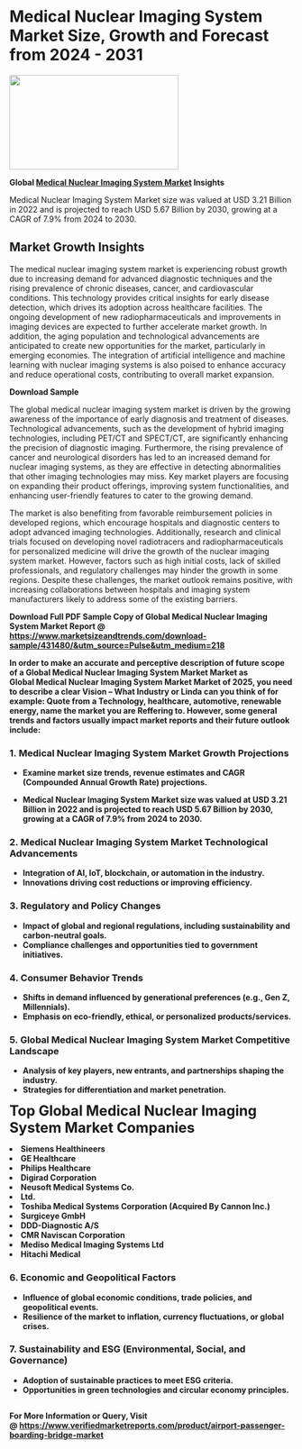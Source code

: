 <H1>Medical Nuclear Imaging System Market Size, Growth and Forecast from 2024 - 2031</H1><img class="aligncenter size-medium wp-image-584254" src="https://thirdeyenews.in/wp-content/uploads/2024/09/Global-Market-Research-300x168.jpeg" alt="" width="300" height="168" /><p><strong>Global&nbsp;<a href="https://www.marketsizeandtrends.com/download-sample/431480/&amp;utm_source=Pulse&amp;utm_medium=218">Medical Nuclear Imaging System Market</a> Insights</strong></p><p>Medical Nuclear Imaging System Market size was valued at USD 3.21 Billion in 2022 and is projected to reach USD 5.67 Billion by 2030, growing at a CAGR of 7.9% from 2024 to 2030.</p><p><h2>Market Growth Insights</h2> <p>The medical nuclear imaging system market is experiencing robust growth due to increasing demand for advanced diagnostic techniques and the rising prevalence of chronic diseases, cancer, and cardiovascular conditions. This technology provides critical insights for early disease detection, which drives its adoption across healthcare facilities. The ongoing development of new radiopharmaceuticals and improvements in imaging devices are expected to further accelerate market growth. In addition, the aging population and technological advancements are anticipated to create new opportunities for the market, particularly in emerging economies. The integration of artificial intelligence and machine learning with nuclear imaging systems is also poised to enhance accuracy and reduce operational costs, contributing to overall market expansion.</p> <p><strong>Download Sample</strong></p> <p>The global medical nuclear imaging system market is driven by the growing awareness of the importance of early diagnosis and treatment of diseases. Technological advancements, such as the development of hybrid imaging technologies, including PET/CT and SPECT/CT, are significantly enhancing the precision of diagnostic imaging. Furthermore, the rising prevalence of cancer and neurological disorders has led to an increased demand for nuclear imaging systems, as they are effective in detecting abnormalities that other imaging technologies may miss. Key market players are focusing on expanding their product offerings, improving system functionalities, and enhancing user-friendly features to cater to the growing demand.</p> <p>The market is also benefiting from favorable reimbursement policies in developed regions, which encourage hospitals and diagnostic centers to adopt advanced imaging technologies. Additionally, research and clinical trials focused on developing novel radiotracers and radiopharmaceuticals for personalized medicine will drive the growth of the nuclear imaging system market. However, factors such as high initial costs, lack of skilled professionals, and regulatory challenges may hinder the growth in some regions. Despite these challenges, the market outlook remains positive, with increasing collaborations between hospitals and imaging system manufacturers likely to address some of the existing barriers.</p> <p><strong></p><p><span class=""><strong>Download Full PDF Sample Copy of Global Medical Nuclear Imaging System Market Report</strong> @ <a href="https://www.marketsizeandtrends.com/download-sample/431480/&amp;utm_source=Pulse&amp;utm_medium=218" target="_blank">https://www.marketsizeandtrends.com/download-sample/431480/&amp;utm_source=Pulse&amp;utm_medium=218</a></span></p><p>In order to make an accurate and perceptive description of future scope of a Global&nbsp;Medical Nuclear Imaging System Market Market as Global&nbsp;Medical Nuclear Imaging System Market Market of 2025, you need to describe a clear Vision &ndash; What Industry or Linda can you think of for example: Quote from a Technology, healthcare, automotive, renewable energy, name the market you are Reffering to. However, some general trends and factors usually impact market reports and their future outlook include:</p><h3>1.&nbsp;<strong>Medical Nuclear Imaging System Market Growth Projections</strong></h3><ul><li>Examine market size trends, revenue estimates and CAGR (Compounded Annual Growth Rate) projections.</li><li><p>Medical Nuclear Imaging System Market size was valued at USD 3.21 Billion in 2022 and is projected to reach USD 5.67 Billion by 2030, growing at a CAGR of 7.9% from 2024 to 2030.</p></li></ul><h3>2.&nbsp;<strong>Medical Nuclear Imaging System Market Technological Advancements</strong></h3><ul><li>Integration of AI, IoT, blockchain, or automation in the industry.</li><li>Innovations driving cost reductions or improving efficiency.</li></ul><h3>3.&nbsp;<strong>Regulatory and Policy Changes</strong></h3><ul><li>Impact of global and regional regulations, including sustainability and carbon-neutral goals.</li><li>Compliance challenges and opportunities tied to government initiatives.</li></ul><h3>4.&nbsp;<strong>Consumer Behavior Trends</strong></h3><ul><li>Shifts in demand influenced by generational preferences (e.g., Gen Z, Millennials).</li><li>Emphasis on eco-friendly, ethical, or personalized products/services.</li></ul><h3>5.&nbsp;<strong>Global Medical Nuclear Imaging System Market Competitive Landscape</strong></h3><ul><li>Analysis of key players, new entrants, and partnerships shaping the industry.</li><li>Strategies for differentiation and market penetration.</li></ul><p data-pm-slice="1 1 []"><span style="color: inherit; font-family: inherit; font-size: 25px;">Top Global Medical Nuclear Imaging System Market Companies</span></p><div class="" data-test-id=""><p><li>Siemens Healthineers</li><li> GE Healthcare</li><li> Philips Healthcare</li><li> Digirad Corporation</li><li> Neusoft Medical Systems Co.</li><li> Ltd.</li><li> Toshiba Medical Systems Corporation (Acquired By Cannon Inc.)</li><li> Surgiceye GmbH</li><li> DDD-Diagnostic A/S</li><li> CMR Naviscan Corporation</li><li> Mediso Medical Imaging Systems Ltd</li><li> Hitachi Medical</li></p></div><h3>6.&nbsp;<strong>Economic and Geopolitical Factors</strong></h3><ul><li>Influence of global economic conditions, trade policies, and geopolitical events.</li><li>Resilience of the market to inflation, currency fluctuations, or global crises.</li></ul><h3>7.&nbsp;<strong>Sustainability and ESG (Environmental, Social, and Governance)</strong></h3><ul><li>Adoption of sustainable practices to meet ESG criteria.</li><li>Opportunities in green technologies and circular economy principles.</li></ul><h2><strong style="font-size: 14px;">For More Information or Query, Visit @&nbsp;</strong><a style="background-color: #ffffff; font-size: 14px;" href="https://www.marketsizeandtrends.com/report/medical-nuclear-imaging-system-market/" target="_blank">https://www.verifiedmarketreports.com/product/airport-passenger-boarding-bridge-market</a></h2>
